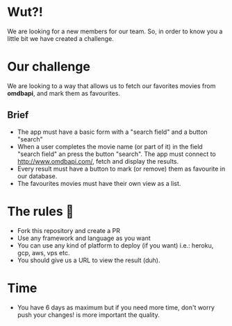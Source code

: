 # Wut?!

We are looking for a new members for our team. So, in order to know you a little bit we have created a challenge.

# Our challenge

We are looking to a way that allows us to fetch our favorites movies from **omdbapi**, and mark them as favourites.

## Brief

- The app must have a basic form with a "search field" and a button "search"
- When a user completes the movie name (or part of it) in the field "search field" an press the button "search". The app must connect to http://www.omdbapi.com/, fetch and display the results.
- Every result must have a button to mark (or remove) them as favourite in our database.
- The favourites movies must have their own view as a list.

# The rules 👀

- Fork this repository and create a PR
- Use any framework and language as you want
- You can use any kind of platform to deploy (if you want) i.e.: heroku, gcp, aws, vps etc.
- You should give us a URL to view the result (duh).

# Time

- You have 6 days as maximum but if you need more time, don't worry push your changes! is more important the quality.
